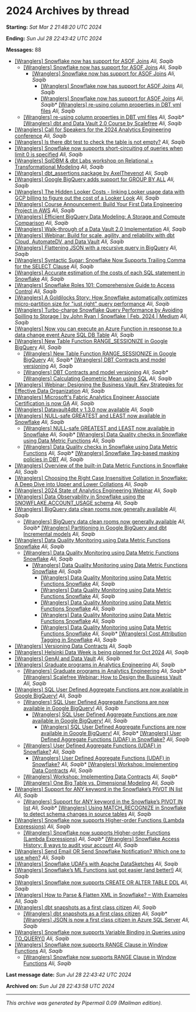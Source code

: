 



2024 Archives by thread
=======================




**Starting:** *Sat Mar 2 21:48:20 UTC 2024*  

**Ending:** *Sun Jul 28 22:43:42 UTC 2024*  

**Messages:** 88
* [[Wranglers] Snowflake now has support for ASOF Joins](000000.html)
*Ali, Saqib*
	+ [[Wranglers] Snowflake now has support for ASOF Joins](000054.html)
	*Ali, Saqib*
		- [[Wranglers] Snowflake now has support for ASOF Joins](000067.html)
		*Ali, Saqib*
			* [[Wranglers] Snowflake now has support for ASOF Joins](000068.html)
			*Ali, Saqib*
			* [[Wranglers] Snowflake now has support for ASOF Joins](000070.html)
			*Ali, Saqib** [[Wranglers] re-using column properties in DBT yml files](000001.html)
*Ali, Saqib*
	+ [[Wranglers] re-using column properties in DBT yml files](000002.html)
	*Ali, Saqib** [[Wranglers] dbt and Data Vault 2.0 Course by Scalefree](000003.html)
*Ali, Saqib*
* [[Wranglers] Call for Speakers for the 2024 Analytics Engineering conference](000004.html)
*Ali, Saqib*
* [[Wranglers] Is there dbt test to check the table is not empty?](000005.html)
*Ali, Saqib*
* [[Wranglers] Snowflake now supports short-circuiting of queries when limit 0 is specified](000006.html)
*Ali, Saqib*
* [[Wranglers] SqlDBM & dbt Labs workshop on Relational + Transformational Modeling](000007.html)
*Ali, Saqib*
* [[Wranglers] dbt\_assertions package by AxelThevenot](000008.html)
*Ali, Saqib*
* [[Wranglers] Google BigQuery adds support for GROUP BY ALL](000009.html)
*Ali, Saqib*
* [[Wranglers] The Hidden Looker Costs - linking Looker usage data with GCP billing to figure out the cost of a Looker Look](000010.html)
*Ali, Saqib*
* [[Wranglers] Course Announcement: Build Your First Data Engineering Project in AWS](000011.html)
*Ali, Saqib*
* [[Wranglers] Efficient BigQuery Data Modeling: A Storage and Compute Comparison](000012.html)
*Ali, Saqib*
* [[Wranglers] Walk-through of a Data Vault 2.0 Implementation](000013.html)
*Ali, Saqib*
* [[Wranglers] Webinar: Build for scale, agility, and reliability with dbt Cloud, AutomateDV, and Data Vault](000014.html)
*Ali, Saqib*
* [[Wranglers] Flattening JSON with a recursive query in BigQuery](000015.html)
*Ali, Saqib*
* [[Wranglers] Syntactic Sugar: Snowflake Now Supports Trailing Comma for the SELECT Clause](000016.html)
*Ali, Saqib*
* [[Wranglers] Accurate estimation of the costs of each SQL statement in Snowflake](000017.html)
*Ali, Saqib*
* [[Wranglers] Snowflake Roles 101: Comprehensive Guide to Access Control](000018.html)
*Ali, Saqib*
* [[Wranglers] A Goldilocks Story: How Snowflake automatically optimizes micro-partition size for "just right" query performance](000019.html)
*Ali, Saqib*
* [[Wranglers] Turbo-charge Snowflake Query Performance by Avoiding Spilling to Storage \| by John Ryan \| Snowflake \| Feb, 2024 \| Medium](000020.html)
*Ali, Saqib*
* [[Wranglers] Now you can execute an Azure Function in response to a data change event Azure SQL DB Table](000021.html)
*Ali, Saqib*
* [[Wranglers] New Table Function RANGE\_SESSIONIZE in Google BigQuery](000022.html)
*Ali, Saqib*
	+ [[Wranglers] New Table Function RANGE\_SESSIONIZE in Google BigQuery](000023.html)
	*Ali, Saqib** [[Wranglers] DBT Contracts and model versioning](000024.html)
*Ali, Saqib*
	+ [[Wranglers] DBT Contracts and model versioning](000042.html)
	*Ali, Saqib** [[Wranglers] Calculating Geometric Mean using SQL](000025.html)
*Ali, Saqib*
* [[Wranglers] Webinar: Designing the Business Vault. Key Strategies for Effective Data Organization](000026.html)
*Ali, Saqib*
* [[Wranglers] Microsoft's Fabric Analytics Engineer Associate Certification is now GA](000027.html)
*Ali, Saqib*
* [[Wranglers] Datavault4dbt v 1.3.0 now available](000028.html)
*Ali, Saqib*
* [[Wranglers] NULL-safe GREATEST and LEAST now available in Snowflake](000029.html)
*Ali, Saqib*
	+ [[Wranglers] NULL-safe GREATEST and LEAST now available in Snowflake](000030.html)
	*Ali, Saqib** [[Wranglers] Data Quality checks in Snowflake using Data Metric Functions](000031.html)
*Ali, Saqib*
	+ [[Wranglers] Data Quality checks in Snowflake using Data Metric Functions](000033.html)
	*Ali, Saqib** [[Wranglers] Snowflake Tag-based masking policies in DBT](000032.html)
*Ali, Saqib*
* [[Wranglers] Overview of the built-in Data Metric Functions in Snowflake](000034.html)
*Ali, Saqib*
* [[Wranglers] Choosing the Right Case Insensitive Collation in Snowflake: A Deep Dive into Upper and Lower Collations](000035.html)
*Ali, Saqib*
* [[Wranglers] 2024 State of Analytics Engineering Webinar](000036.html)
*Ali, Saqib*
* [[Wranglers] Data Observability in Snowflake using the SNOWFLAKE.ACCOUNT\_USAGE schema](000037.html)
*Ali, Saqib*
* [[Wranglers] BigQuery data clean rooms now generally available](000038.html)
*Ali, Saqib*
	+ [[Wranglers] BigQuery data clean rooms now generally available](000047.html)
	*Ali, Saqib** [[Wranglers] Partitioning in Google BigQuery and dbt Incremental models](000039.html)
*Ali, Saqib*
* [[Wranglers] Data Quality Monitoring using Data Metric Functions Snowflake](000040.html)
*Ali, Saqib*
	+ [[Wranglers] Data Quality Monitoring using Data Metric Functions Snowflake](000041.html)
	*Ali, Saqib*
		- [[Wranglers] Data Quality Monitoring using Data Metric Functions Snowflake](000050.html)
		*Ali, Saqib*
			* [[Wranglers] Data Quality Monitoring using Data Metric Functions Snowflake](000056.html)
			*Ali, Saqib*
			* [[Wranglers] Data Quality Monitoring using Data Metric Functions Snowflake](000059.html)
			*Ali, Saqib*
			* [[Wranglers] Data Quality Monitoring using Data Metric Functions Snowflake](000076.html)
			*Ali, Saqib*
			* [[Wranglers] Data Quality Monitoring using Data Metric Functions Snowflake](000081.html)
			*Ali, Saqib*
			* [[Wranglers] Data Quality Monitoring using Data Metric Functions Snowflake](000087.html)
			*Ali, Saqib** [[Wranglers] Cost Attribution Tagging in Snowflake](000043.html)
*Ali, Saqib*
* [[Wranglers] Versioning Data Contracts](000044.html)
*Ali, Saqib*
* [[Wranglers] Helsinki Data Week is being planned for Oct 2024](000045.html)
*Ali, Saqib*
* [[Wranglers] GenAI and Data Vault](000046.html)
*Ali, Saqib*
* [[Wranglers] Graduate programs in Analytics Engineering](000048.html)
*Ali, Saqib*
	+ [[Wranglers] Graduate programs in Analytics Engineering](000051.html)
	*Ali, Saqib** [[Wranglers] Scalefree Webinar: How to Design the Business Vault](000049.html)
*Ali, Saqib*
* [[Wranglers] SQL User Defined Aggregate Functions are now available in Google BigQuery!](000052.html)
*Ali, Saqib*
	+ [[Wranglers] SQL User Defined Aggregate Functions are now available in Google BigQuery!](000053.html)
	*Ali, Saqib*
		- [[Wranglers] SQL User Defined Aggregate Functions are now available in Google BigQuery!](000055.html)
		*Ali, Saqib*
			* [[Wranglers] SQL User Defined Aggregate Functions are now available in Google BigQuery!](000066.html)
			*Ali, Saqib** [[Wranglers] User Defined Aggregate Functions (UDAF) in Snowflake?](000057.html)
*Ali, Saqib*
	+ [[Wranglers] User Defined Aggregate Functions (UDAF) in Snowflake?](000064.html)
	*Ali, Saqib*
		- [[Wranglers] User Defined Aggregate Functions (UDAF) in Snowflake?](000078.html)
		*Ali, Saqib** [[Wranglers] Workshop: Implementing Data Contracts](000058.html)
*Ali, Saqib*
	+ [[Wranglers] Workshop: Implementing Data Contracts](000072.html)
	*Ali, Saqib** [[Wranglers] One Big Table vs. Dimensional Modeling](000060.html)
*Ali, Saqib*
* [[Wranglers] Support for ANY keyword in the Snowflake’s PIVOT IN list](000061.html)
*Ali, Saqib*
	+ [[Wranglers] Support for ANY keyword in the Snowflake’s PIVOT IN list](000063.html)
	*Ali, Saqib** [[Wranglers] Using MATCH\_RECOGNIZE in Snowflake to detect schema changes in source tables](000062.html)
*Ali, Saqib*
* [[Wranglers] Snowflake now supports Higher-order Functions (Lambda Expressions)](000065.html)
*Ali, Saqib*
	+ [[Wranglers] Snowflake now supports Higher-order Functions (Lambda Expressions)](000069.html)
	*Ali, Saqib** [[Wranglers] Snowflake Access History: 8 ways to audit your account](000071.html)
*Ali, Saqib*
* [[Wranglers] Send Email OR Send Snowflake Notification? Which one to use when?](000073.html)
*Ali, Saqib*
* [[Wranglers] Snowflake UDAFs with Apache DataSketches](000074.html)
*Ali, Saqib*
* [[Wranglers] Snowflake’s ML Functions just got easier (and better!)](000075.html)
*Ali, Saqib*
* [[Wranglers] Snowflake now supports CREATE OR ALTER TABLE DDL](000077.html)
*Ali, Saqib*
* [[Wranglers] How to Parse & Flatten XML in Snowflake? – With Examples](000079.html)
*Ali, Saqib*
* [[Wranglers] dbt snapshots as a first class citizen](000080.html)
*Ali, Saqib*
	+ [[Wranglers] dbt snapshots as a first class citizen](000082.html)
	*Ali, Saqib** [[Wranglers] JSON is now a first class citizen in Azure SQL Server](000083.html)
*Ali, Saqib*
* [[Wranglers] Snowflake now supports Variable Binding in Queries using TO\_QUERY()](000084.html)
*Ali, Saqib*
* [[Wranglers] Snowflake now supports RANGE Clause in Window Functions](000085.html)
*Ali, Saqib*
	+ [[Wranglers] Snowflake now supports RANGE Clause in Window Functions](000086.html)
	*Ali, Saqib*



**Last message date:**
*Sun Jul 28 22:43:42 UTC 2024*  

**Archived on:** *Sun Jul 28 22:43:58 UTC 2024*






---


*This archive was generated by
 Pipermail 0.09 (Mailman edition).*













